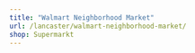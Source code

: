 ```yaml
---
title: "Walmart Neighborhood Market"
url: /lancaster/walmart-neighborhood-market/
shop: Supermarkt
---
```

